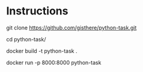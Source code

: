 # Instructions

git clone https://github.com/gisthere/python-task.git

cd python-task/

docker build -t python-task .

docker run -p 8000:8000 python-task

